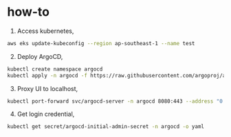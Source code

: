 # how-to

1. Access kubernetes,

```bash
aws eks update-kubeconfig --region ap-southeast-1 --name test
```

2. Deploy ArgoCD,

```bash
kubectl create namespace argocd
kubectl apply -n argocd -f https://raw.githubusercontent.com/argoproj/argo-cd/stable/manifests/install.yaml
```

3. Proxy UI to localhost,

```bash
kubectl port-forward svc/argocd-server -n argocd 8080:443 --address "0.0.0.0"
```

4. Get login credential,

```bash
kubectl get secret/argocd-initial-admin-secret -n argocd -o yaml
```